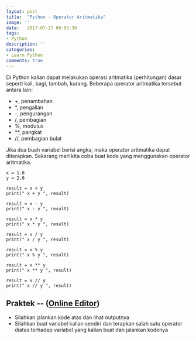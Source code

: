 ```yaml
---
layout: post
title:  "Python - Operator Aritmatika"
image: ''
date:   2017-07-27 00:05:30
tags:
- Python
description: ''
categories:
- Learn Python
comments: true
---
```


Di Python kalian dapat melakukan operasi aritmatika (perhitungan) dasar seperti kali, bagi, tambah, kurang.
Beberapa operator aritmatika tersebut antara lain:

-    +, penambahan
-    *, pengalian
-    -, pengurangan
-    /, pembagian
-    %, modulus
-    **, pangkat
-    //, pembagian bulat

Jika dua buah variabel berisi angka, maka operator aritmatika dapat diterapkan.
Sekarang mari kita coba buat kode yang menggunakan operator aritmatika.

```
x = 1.0
y = 2.0

result = x + y
print(" x + y ", result)

result = x - y
print(" x - y ", result)

result = x * y
print(" x * y ", result)

result = x / y
print(" x / y ", result)

result = x % y
print(" x % y ", result)

result = x ** y
print(" x ** y ", result)

result = x // y
print(" x // y ", result)
```

## Praktek -- ([Online Editor](https://repl.it/JluY/1))

- Silahkan jalankan kode atas dan lihat outputnya
- Silahkan buat variabel kalian sendiri dan terapkan salah satu operator diatas
    terhadap variabel yang kalian buat dan jalankan kodenya
